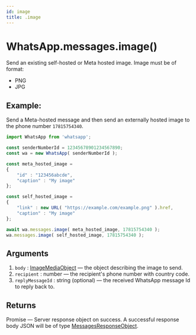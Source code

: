 ```yaml
---
id: image
title: .image
---
```


# WhatsApp.messages.image()
Send an existing self-hosted or Meta hosted image. Image must be of format:

- PNG
- JPG

## Example:
Send a Meta-hosted message and then send an externally hosted image to the phone number `17815754340`.
```js
import WhatsApp from 'whatsapp';

const senderNumberId = 12345678901234567890;
const wa = new WhatsApp( senderNumberId );

const meta_hosted_image =
{
    "id" : "123456abcde",
    "caption" : "My image"
};

const self_hosted_image =
{
    "link" : new URL( "https://example.com/example.png" ).href,
    "caption" : "My image"
};

await wa.messages.image( meta_hosted_image, 17815754340 );
wa.messages.image( self_hosted_image, 17815754340 );
```

## Arguments
1. `body` : [ImageMediaObject](../types/ImageMediaObject) — the object describing the image to send.
2. `recipient` : number — the recipient's phone number with country code.
3. `replyMessageId` : string (optional) — the received WhatsApp message Id to reply back to.

## Returns
Promise — Server response object on success. A successful response body JSON will be of type [MessagesResponseObject](../types/MessagesResponseObject).
